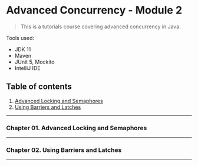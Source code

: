 # Advanced Concurrency - Module 2

> This is a tutorials course covering advanced concurrency in Java.

Tools used:

- JDK 11
- Maven
- JUnit 5, Mockito
- IntelliJ IDE

## Table of contents

1. [Advanced Locking and Semaphores](https://github.com/backstreetbrogrammer/33_AdvancedConcurrencyModule2#chapter-01-advanced-locking-and-semaphores)
2. [Using Barriers and Latches](https://github.com/backstreetbrogrammer/33_AdvancedConcurrencyModule2#chapter-02-using-barriers-and-latches)

---

### Chapter 01. Advanced Locking and Semaphores

---

### Chapter 02. Using Barriers and Latches

---
